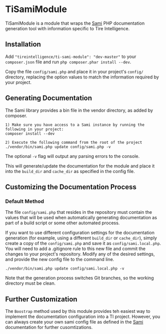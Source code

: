 # TiSamiModule

TiSamiModule is a module that wraps the [Sami](https://github.com/fabpot/Sami) PHP documentation generation tool with information specific to Tire Intelligence.


## Installation

Add `"tireintelligence/ti-sami-module": "dev-master"` to your `composer.json` file and run `php composer.phar install --dev`.

Copy the file `config/sami.php` and place it in your project's `config/` directory, replacing the option values to match the information required by your project.


## Generating Documentation

The Sami library provides a bin file in the vendor directory, as added by composer.

	1) Make sure you have access to a Sami instance by running the following in your project:
	composer install --dev 
	
	2) Execute the following command from the root of the project
	./vendor/bin/sami.php update config/sami.php -v
	
The optional `-v` flag will output any parsing errors to the console.

This will generate/update the documentation for the module and place it into the `build_dir` and `cache_dir` as specified in the config file.

## Customizing the Documentation Process

### Default Method

The file `config/sami.php` that resides in the repository must contain the values that will be used when automatically generating documentation as part of a build script or some other automated process.

If you want to use different configuration settings for the documentation generation (for example, using a different `build_dir` or `cache_dir`), simply create a copy of the `config/sami.php` and save it as `config/sami.local.php`.  You will need to add a .gitignore rule to this new file and commit the changes to your project's repository. Modify any of the desired settings, and provide the new config file to the command line.

	./vendor/bin/sami.php update config/sami.local.php -v

Note that the generation process switches Git branches, so the working directory must be clean.

## Further Customization

The `Boostrap` method used by this module provides teh easiest way to implement the documentation configuration into a TI project.  However, you can always create your own sami config file as defined in the [Sami](https://github.com/fabpot/Sami) documentation for further cusomtizations.

